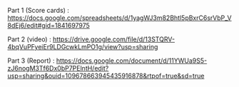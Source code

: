 Part 1 (Score cards) : https://docs.google.com/spreadsheets/d/1yagWJ3m82Bhtl5pBxrC6srVbP_V8dEj6/edit#gid=1841697975

Part 2 (video) : https://drive.google.com/file/d/13STQRV-4bqVuPFyeiEr9LDGcwkLmPO1g/view?usp=sharing

Part 3 (Report) : https://docs.google.com/document/d/11YWUa9S5-zJ6nogM3Tf6Dx0bP7PElntH/edit?usp=sharing&ouid=109678663945435916878&rtpof=true&sd=true
